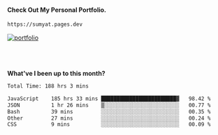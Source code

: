#### Check Out My Personal Portfolio.
````bash
https://sumyat.pages.dev
````

<a href='https://sumyat.pages.dev/'>
    <img src='https://github.com/sumyat-aung/sumyat-aung/assets/108873224/c9b4f2be-c585-4dd3-84e1-692c3854a6d8' alt='portfolio' align='center' />
</a>


<br />
<br />


<br />
<br />

**What've I been up to this month?**

<!--START_SECTION:waka-->

```txt
Total Time: 188 hrs 3 mins

JavaScript    185 hrs 33 mins ████████████████████████▓   98.42 %
JSON          1 hr 26 mins    ▒░░░░░░░░░░░░░░░░░░░░░░░░   00.77 %
Bash          39 mins         ░░░░░░░░░░░░░░░░░░░░░░░░░   00.35 %
Other         27 mins         ░░░░░░░░░░░░░░░░░░░░░░░░░   00.24 %
CSS           9 mins          ░░░░░░░░░░░░░░░░░░░░░░░░░   00.09 %
```

<!--END_SECTION:waka-->




